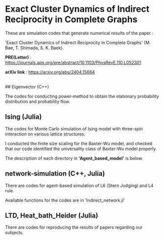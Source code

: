 # Exact Cluster Dynamics of Indirect Reciprocity in Complete Graphs

These are simulation codes that generate numerical results of the paper :

'Exact Cluster Dynamics of Indirect Reciprocity in Complete Graphs' (M. Bae, T. Shimada, S. K. Baek).

**PRE(Letter)** : https://journals.aps.org/pre/abstract/10.1103/PhysRevE.110.L052301

**arXiv link** : https://arxiv.org/abs/2404.15664

<br/>
## Eigenvector (C++)

The codes for conducting power-method to obtain the stationary probability distribution and probability flow.

## Ising (Julia)

The codes for Monte Carlo simulation of Ising model with three-spin interaction on various lattice structures.

I conducted the finite size scaling for the Baxter-Wu model, and checked that our code identified the universality class of Baxter-Wu model properly.
  

The description of each directory in **'Agent_based_model'** is below.

## network-simulation (C++, Julia)

There are codes for agent-based simulation of L6 (Stern Judging) and L4 rule.

Available functions for the codes are in 'Indirect_network.jl'

## LTD, Heat_bath_Heider (Julia)

There are codes for reproducing the results of papers regarding our subjects.

